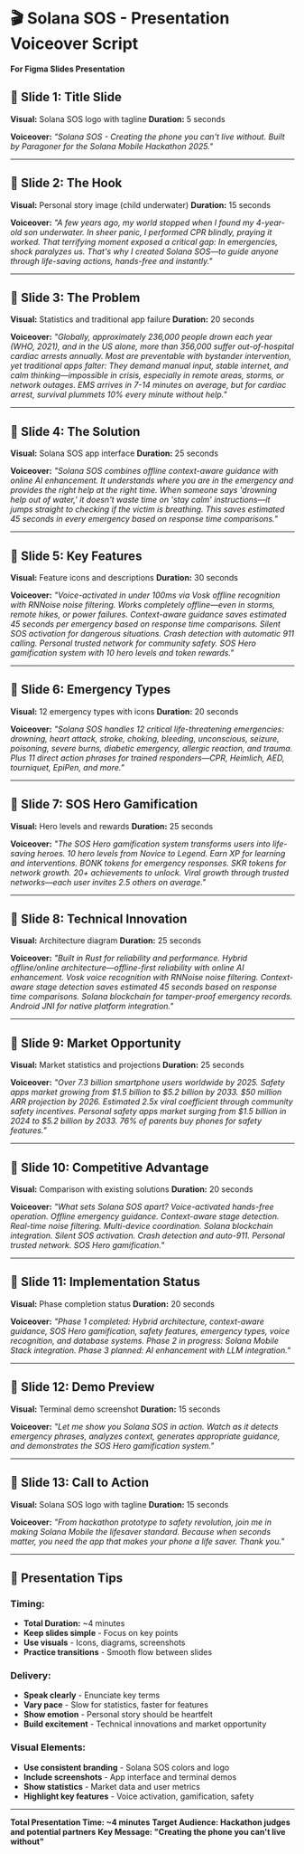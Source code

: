 # 🎬 Solana SOS - Presentation Voiceover Script

**For Figma Slides Presentation**

## 🎯 **Slide 1: Title Slide**

**Visual:** Solana SOS logo with tagline
**Duration:** 5 seconds

**Voiceover:**
*"Solana SOS - Creating the phone you can't live without. Built by Paragoner for the Solana Mobile Hackathon 2025."*

---

## 🎯 **Slide 2: The Hook**

**Visual:** Personal story image (child underwater)
**Duration:** 15 seconds

**Voiceover:**
*"A few years ago, my world stopped when I found my 4-year-old son underwater. In sheer panic, I performed CPR blindly, praying it worked. That terrifying moment exposed a critical gap: In emergencies, shock paralyzes us. That's why I created Solana SOS—to guide anyone through life-saving actions, hands-free and instantly."*

---

## 🎯 **Slide 3: The Problem**

**Visual:** Statistics and traditional app failure
**Duration:** 20 seconds

**Voiceover:**
*"Globally, approximately 236,000 people drown each year (WHO, 2021), and in the US alone, more than 356,000 suffer out-of-hospital cardiac arrests annually. Most are preventable with bystander intervention, yet traditional apps falter: They demand manual input, stable internet, and calm thinking—impossible in crisis, especially in remote areas, storms, or network outages. EMS arrives in 7-14 minutes on average, but for cardiac arrest, survival plummets 10% every minute without help."*

---

## 🎯 **Slide 4: The Solution**

**Visual:** Solana SOS app interface
**Duration:** 25 seconds

**Voiceover:**
*"Solana SOS combines offline context-aware guidance with online AI enhancement. It understands where you are in the emergency and provides the right help at the right time. When someone says 'drowning help out of water,' it doesn't waste time on 'stay calm' instructions—it jumps straight to checking if the victim is breathing. This saves estimated 45 seconds in every emergency based on response time comparisons."*

---

## 🎯 **Slide 5: Key Features**

**Visual:** Feature icons and descriptions
**Duration:** 30 seconds

**Voiceover:**
*"Voice-activated in under 100ms via Vosk offline recognition with RNNoise noise filtering. Works completely offline—even in storms, remote hikes, or power failures. Context-aware guidance saves estimated 45 seconds per emergency based on response time comparisons. Silent SOS activation for dangerous situations. Crash detection with automatic 911 calling. Personal trusted network for community safety. SOS Hero gamification system with 10 hero levels and token rewards."*

---

## 🎯 **Slide 6: Emergency Types**

**Visual:** 12 emergency types with icons
**Duration:** 20 seconds

**Voiceover:**
*"Solana SOS handles 12 critical life-threatening emergencies: drowning, heart attack, stroke, choking, bleeding, unconscious, seizure, poisoning, severe burns, diabetic emergency, allergic reaction, and trauma. Plus 11 direct action phrases for trained responders—CPR, Heimlich, AED, tourniquet, EpiPen, and more."*

---

## 🎯 **Slide 7: SOS Hero Gamification**

**Visual:** Hero levels and rewards
**Duration:** 25 seconds

**Voiceover:**
*"The SOS Hero gamification system transforms users into life-saving heroes. 10 hero levels from Novice to Legend. Earn XP for learning and interventions. BONK tokens for emergency responses. SKR tokens for network growth. 20+ achievements to unlock. Viral growth through trusted networks—each user invites 2.5 others on average."*

---

## 🎯 **Slide 8: Technical Innovation**

**Visual:** Architecture diagram
**Duration:** 25 seconds

**Voiceover:**
*"Built in Rust for reliability and performance. Hybrid offline/online architecture—offline-first reliability with online AI enhancement. Vosk voice recognition with RNNoise noise filtering. Context-aware stage detection saves estimated 45 seconds based on response time comparisons. Solana blockchain for tamper-proof emergency records. Android JNI for native platform integration."*

---

## 🎯 **Slide 9: Market Opportunity**

**Visual:** Market statistics and projections
**Duration:** 25 seconds

**Voiceover:**
*"Over 7.3 billion smartphone users worldwide by 2025. Safety apps market growing from $1.5 billion to $5.2 billion by 2033. $50 million ARR projection by 2026. Estimated 2.5x viral coefficient through community safety incentives. Personal safety apps market surging from $1.5 billion in 2024 to $5.2 billion by 2033. 76% of parents buy phones for safety features."*

---

## 🎯 **Slide 10: Competitive Advantage**

**Visual:** Comparison with existing solutions
**Duration:** 20 seconds

**Voiceover:**
*"What sets Solana SOS apart? Voice-activated hands-free operation. Offline emergency guidance. Context-aware stage detection. Real-time noise filtering. Multi-device coordination. Solana blockchain integration. Silent SOS activation. Crash detection and auto-911. Personal trusted network. SOS Hero gamification."*

---

## 🎯 **Slide 11: Implementation Status**

**Visual:** Phase completion status
**Duration:** 20 seconds

**Voiceover:**
*"Phase 1 completed: Hybrid architecture, context-aware guidance, SOS Hero gamification, safety features, emergency types, voice recognition, and database systems. Phase 2 in progress: Solana Mobile Stack integration. Phase 3 planned: AI enhancement with LLM integration."*

---

## 🎯 **Slide 12: Demo Preview**

**Visual:** Terminal demo screenshot
**Duration:** 15 seconds

**Voiceover:**
*"Let me show you Solana SOS in action. Watch as it detects emergency phrases, analyzes context, generates appropriate guidance, and demonstrates the SOS Hero gamification system."*

---

## 🎯 **Slide 13: Call to Action**

**Visual:** Solana SOS logo with tagline
**Duration:** 15 seconds

**Voiceover:**
*"From hackathon prototype to safety revolution, join me in making Solana Mobile the lifesaver standard. Because when seconds matter, you need the app that makes your phone a life saver. Thank you."*

---

## 🎯 **Presentation Tips**

### **Timing:**
- **Total Duration:** ~4 minutes
- **Keep slides simple** - Focus on key points
- **Use visuals** - Icons, diagrams, screenshots
- **Practice transitions** - Smooth flow between slides

### **Delivery:**
- **Speak clearly** - Enunciate key terms
- **Vary pace** - Slow for statistics, faster for features
- **Show emotion** - Personal story should be heartfelt
- **Build excitement** - Technical innovations and market opportunity

### **Visual Elements:**
- **Use consistent branding** - Solana SOS colors and logo
- **Include screenshots** - App interface and terminal demos
- **Show statistics** - Market data and user metrics
- **Highlight key features** - Voice activation, gamification, safety

---

**Total Presentation Time: ~4 minutes**
**Target Audience: Hackathon judges and potential partners**
**Key Message: "Creating the phone you can't live without"** 